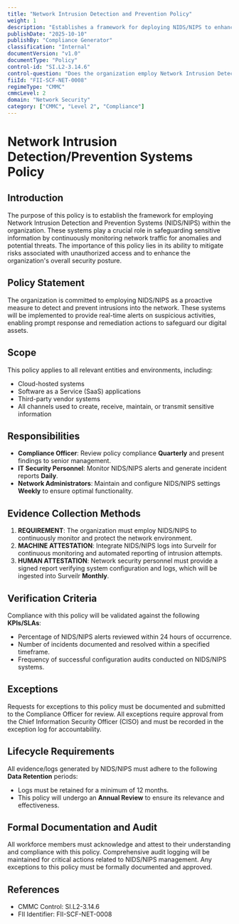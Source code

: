 ```yaml
---
title: "Network Intrusion Detection and Prevention Policy"
weight: 1
description: "Establishes a framework for deploying NIDS/NIPS to enhance network security by detecting and preventing intrusions in real-time."
publishDate: "2025-10-10"
publishBy: "Compliance Generator"
classification: "Internal"
documentVersion: "v1.0"
documentType: "Policy"
control-id: "SI.L2-3.14.6"
control-question: "Does the organization employ Network Intrusion Detection / Prevention Systems (NIDS/NIPS) to detect and/or prevent intrusions into the network?"
fiiId: "FII-SCF-NET-0008"
regimeType: "CMMC"
cmmcLevel: 2
domain: "Network Security"
category: ["CMMC", "Level 2", "Compliance"]
---
```


# Network Intrusion Detection/Prevention Systems Policy

## Introduction
The purpose of this policy is to establish the framework for employing Network Intrusion Detection and Prevention Systems (NIDS/NIPS) within the organization. These systems play a crucial role in safeguarding sensitive information by continuously monitoring network traffic for anomalies and potential threats. The importance of this policy lies in its ability to mitigate risks associated with unauthorized access and to enhance the organization's overall security posture.

## Policy Statement
The organization is committed to employing NIDS/NIPS as a proactive measure to detect and prevent intrusions into the network. These systems will be implemented to provide real-time alerts on suspicious activities, enabling prompt response and remediation actions to safeguard our digital assets.

## Scope
This policy applies to all relevant entities and environments, including:
- Cloud-hosted systems
- Software as a Service (SaaS) applications
- Third-party vendor systems
- All channels used to create, receive, maintain, or transmit sensitive information

## Responsibilities
- **Compliance Officer**: Review policy compliance **Quarterly** and present findings to senior management.
- **IT Security Personnel**: Monitor NIDS/NIPS alerts and generate incident reports **Daily**.
- **Network Administrators**: Maintain and configure NIDS/NIPS settings **Weekly** to ensure optimal functionality.

## Evidence Collection Methods
1. **REQUIREMENT**: The organization must employ NIDS/NIPS to continuously monitor and protect the network environment.
2. **MACHINE ATTESTATION**: Integrate NIDS/NIPS logs into Surveilr for continuous monitoring and automated reporting of intrusion attempts.
3. **HUMAN ATTESTATION**: Network security personnel must provide a signed report verifying system configuration and logs, which will be ingested into Surveilr **Monthly**.

## Verification Criteria
Compliance with this policy will be validated against the following **KPIs/SLAs**:
- Percentage of NIDS/NIPS alerts reviewed within 24 hours of occurrence.
- Number of incidents documented and resolved within a specified timeframe.
- Frequency of successful configuration audits conducted on NIDS/NIPS systems.

## Exceptions
Requests for exceptions to this policy must be documented and submitted to the Compliance Officer for review. All exceptions require approval from the Chief Information Security Officer (CISO) and must be recorded in the exception log for accountability.

## Lifecycle Requirements
All evidence/logs generated by NIDS/NIPS must adhere to the following **Data Retention** periods:
- Logs must be retained for a minimum of 12 months.
- This policy will undergo an **Annual Review** to ensure its relevance and effectiveness.

## Formal Documentation and Audit
All workforce members must acknowledge and attest to their understanding and compliance with this policy. Comprehensive audit logging will be maintained for critical actions related to NIDS/NIPS management. Any exceptions to this policy must be formally documented and approved.

## References
- CMMC Control: SI.L2-3.14.6
- FII Identifier: FII-SCF-NET-0008